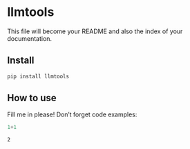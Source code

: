 # llmtools

<!-- WARNING: THIS FILE WAS AUTOGENERATED! DO NOT EDIT! -->

This file will become your README and also the index of your
documentation.

## Install

``` sh
pip install llmtools
```

## How to use

Fill me in please! Don’t forget code examples:

``` python
1+1
```

    2
